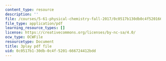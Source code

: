 ```yaml
---
content_type: resource
description: ''
file: /courses/5-61-physical-chemistry-fall-2017/0c0517b130db0c4f5201666724412bdd_zR6vXHHQZZA.pdf
file_type: application/pdf
learning_resource_types: []
license: https://creativecommons.org/licenses/by-nc-sa/4.0/
ocw_type: OCWFile
resourcetype: Document
title: 3play pdf file
uid: 0c0517b1-30db-0c4f-5201-666724412bdd
---
```


